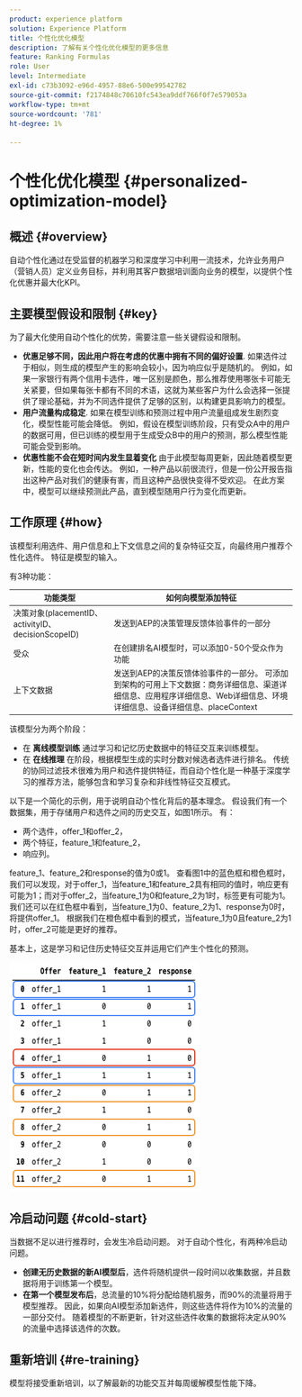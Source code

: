 ```yaml
---
product: experience platform
solution: Experience Platform
title: 个性化优化模型
description: 了解有关个性化优化模型的更多信息
feature: Ranking Formulas
role: User
level: Intermediate
exl-id: c73b3092-e96d-4957-88e6-500e99542782
source-git-commit: f2174848c70610fc543ea9ddf766f0f7e579053a
workflow-type: tm+mt
source-wordcount: '781'
ht-degree: 1%

---
```


# 个性化优化模型 {#personalized-optimization-model}

## 概述 {#overview}

自动个性化通过在受监督的机器学习和深度学习中利用一流技术，允许业务用户（营销人员）定义业务目标，并利用其客户数据培训面向业务的模型，以提供个性化优惠并最大化KPI。

## 主要模型假设和限制 {#key}

为了最大化使用自动个性化的优势，需要注意一些关键假设和限制。

* **优惠足够不同，因此用户将在考虑的优惠中拥有不同的偏好设置**. 如果选件过于相似，则生成的模型产生的影响会较小，因为响应似乎是随机的。
例如，如果一家银行有两个信用卡选件，唯一区别是颜色，那么推荐使用哪张卡可能无关紧要，但如果每张卡都有不同的术语，这就为某些客户为什么会选择一张提供了理论基础，并为不同选件提供了足够的区别，以构建更具影响力的模型。
* **用户流量构成稳定**. 如果在模型训练和预测过程中用户流量组成发生剧烈变化，模型性能可能会降低。 例如，假设在模型训练阶段，只有受众A中的用户的数据可用，但已训练的模型用于生成受众B中的用户的预测，那么模型性能可能会受到影响。
* **优惠性能不会在短时间内发生显着变化** 由于此模型每周更新，因此随着模型更新，性能的变化也会传达。 例如，一种产品以前很流行，但是一份公开报告指出这种产品对我们的健康有害，而且这种产品很快变得不受欢迎。 在此方案中，模型可以继续预测此产品，直到模型随用户行为变化而更新。

## 工作原理 {#how}

该模型利用选件、用户信息和上下文信息之间的复杂特征交互，向最终用户推荐个性化选件。 特征是模型的输入。

有3种功能：

| 功能类型 | 如何向模型添加特征 |
|--------------|----------------------------|
| 决策对象(placementID、activityID、decisionScopeID) | 发送到AEP的决策管理反馈体验事件的一部分 |
| 受众 | 在创建排名AI模型时，可以添加0-50个受众作为功能 |
| 上下文数据 | 发送到AEP的决策反馈体验事件的一部分。 可添加到架构的可用上下文数据：商务详细信息、渠道详细信息、应用程序详细信息、Web详细信息、环境详细信息、设备详细信息、placeContext |

该模型分为两个阶段：

* 在 **离线模型训练** 通过学习和记忆历史数据中的特征交互来训练模型。
* 在 **在线推理** 在阶段，根据模型生成的实时分数对候选者选件进行排名。 传统的协同过滤技术很难为用户和选件提供特征，而自动个性化是一种基于深度学习的推荐方法，能够包含和学习复杂和非线性特征交互模式。

以下是一个简化的示例，用于说明自动个性化背后的基本理念。 假设我们有一个数据集，用于存储用户和选件之间的历史交互，如图1所示。 有：
* 两个选件，offer_1和offer_2，
* 两个特征，feature_1和feature_2，
* 响应列。

feature_1、feature_2和response的值为0或1。 查看图1中的蓝色框和橙色框时，我们可以发现，对于offer_1，当feature_1和feature_2具有相同的值时，响应更有可能为1；而对于offer_2，当feature_1为0和feature_2为1时，标签更有可能为1。 我们还可以在红色框中看到，当feature_1为0、feature_2为1、response为0时，将提供offer_1。 根据我们在橙色框中看到的模式，当feature_1为0且feature_2为1时，offer_2可能是更好的推荐。

基本上，这是学习和记住历史特征交互并运用它们产生个性化的预测。

![](../assets/perso-ranking-schema.png)

## 冷启动问题 {#cold-start}

当数据不足以进行推荐时，会发生冷启动问题。 对于自动个性化，有两种冷启动问题。

* **创建无历史数据的新AI模型后**，选件将随机提供一段时间以收集数据，并且数据将用于训练第一个模型。
* **在第一个模型发布后**，总流量的10%将分配给随机服务，而90%的流量将用于模型推荐。 因此，如果向AI模型添加新选件，则这些选件将作为10%的流量的一部分交付。 随着模型的不断更新，针对这些选件收集的数据将决定从90%的流量中选择该选件的次数。

## 重新培训 {#re-training}

模型将接受重新培训，以了解最新的功能交互并每周缓解模型性能下降。
